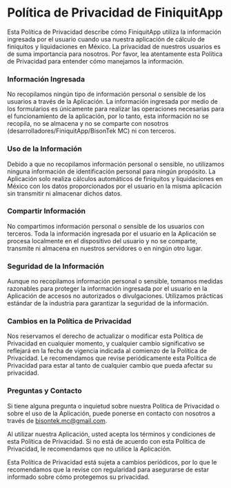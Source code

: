 # Política de Privacidad de FiniquitApp

Esta Política de Privacidad describe cómo FiniquitApp utiliza la información ingresada por el usuario cuando usa nuestra aplicación de cálculo de finiquitos y liquidaciones en México. La privacidad de nuestros usuarios es de suma importancia para nosotros. Por favor, lea atentamente esta Política de Privacidad para entender cómo manejamos la información.

### Información Ingresada
No recopilamos ningún tipo de información personal o sensible de los usuarios a través de la Aplicación. La información ingresada por medio de los formularios es únicamente para realizar las operaciones necesarias para el funcionamiento de la aplicación, por lo tanto,
esta información no se recopila, no se almacena y no se comparte con nosotros (desarrolladores/FiniquitApp/BisonTek MC) ni con terceros.

### Uso de la Información
Debido a que no recopilamos información personal o sensible, no utilizamos ninguna información de identificación personal para ningún propósito. La Aplicación solo realiza cálculos automáticos de finiquitos y liquidaciones en México con los datos proporcionados por el usuario en la misma aplicación sin transmitir ni almacenar dichos datos.

### Compartir Información
No compartimos información personal o sensible de los usuarios con terceros. Toda la información ingresada por el usuario en la Aplicación se procesa localmente en el dispositivo del usuario y no se comparte, transmite ni almacena en nuestros servidores o en ningún otro lugar.

### Seguridad de la Información
Aunque no recopilamos información personal o sensible, tomamos medidas razonables para proteger la información ingresada por el usuario en la Aplicación de accesos no autorizados o divulgaciones. Utilizamos prácticas estándar de la industria para garantizar la seguridad de la información.

### Cambios en la Política de Privacidad
Nos reservamos el derecho de actualizar o modificar esta Política de Privacidad en cualquier momento, y cualquier cambio significativo se reflejará en la fecha de vigencia indicada al comienzo de la Política de Privacidad. Le recomendamos que revise periódicamente esta Política de Privacidad para estar al tanto de cualquier cambio que pueda afectar su privacidad.

### Preguntas y Contacto
Si tiene alguna pregunta o inquietud sobre nuestra Política de Privacidad o sobre el uso de la Aplicación, puede ponerse en contacto con nosotros a través de bisontek.mc@gmail.com.

Al utilizar nuestra Aplicación, usted acepta los términos y condiciones de esta Política de Privacidad. Si no está de acuerdo con esta Política de Privacidad, le recomendamos que no utilice la Aplicación.

Esta Política de Privacidad está sujeta a cambios periódicos, por lo que le recomendamos que la revise con regularidad para asegurarse de estar informado sobre cómo protegemos su privacidad.
